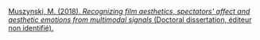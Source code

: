 
[Muszynski, M. (2018). _Recognizing film aesthetics, spectators' affect and aesthetic emotions from multimodal signals_ (Doctoral dissertation, éditeur non identifié).](https://scholar.googleusercontent.com/scholar?q=cache:p5wV5XZt5wsJ:scholar.google.com/+Recognizing+film+aesthetics,+spectators%27+affect+and+aesthetic+emotions+from+multimodal+signals+&hl=en&as_sdt=0,3)